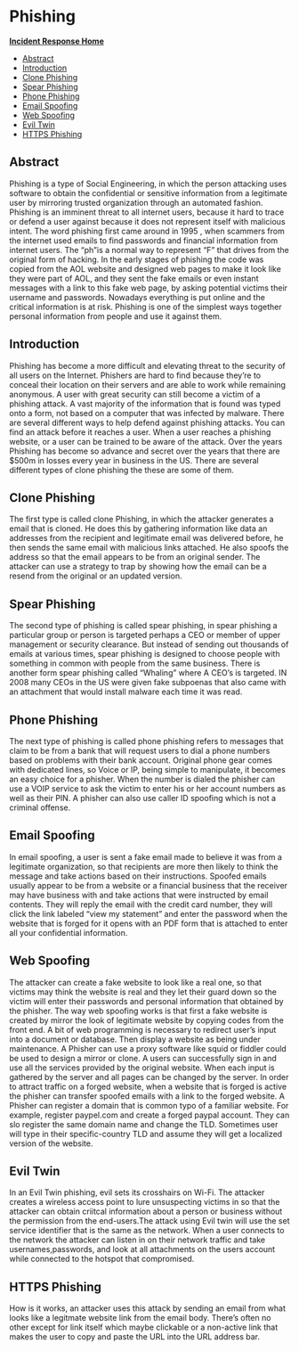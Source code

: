 # Phishing

[**Incident Response Home**](../README.md)
- [Abstract](#Abstract)
- [Introduction](#Introduction)
- [Clone Phishing](#Clone-Phishing)
- [Spear Phishing](#Spear-Phishing)
- [Phone Phishing](#Phone-Phishing)
- [Email Spoofing](#Email-Spoofing)
- [Web Spoofing](#Web-Spoofing)
- [Evil Twin](#Evil-Twin)
- [HTTPS Phishing](#HTTPS-Phishing)

## Abstract

Phishing is a type of Social Engineering, in which the person attacking uses software to obtain the confidential or sensitive information from a legitimate user by mirroring trusted organization through an automated fashion. Phishing is an imminent threat  to all internet users, because it hard to trace or defend a user against because it does not represent itself with malicious intent. The word phishing first came around in 1995 , when scammers from the internet used emails to find passwords and financial information  from internet users. The “ph”is a normal way to represent “F” that drives from the original form of hacking. In the early stages of phishing the code was copied from the AOL website and designed web pages to make it look like they were part of AOL, and they sent the fake emails or even instant messages with a link to this fake web page, by asking potential victims their username and passwords.  Nowadays everything is put online and the critical information is at risk.  Phishing is one of the simplest ways together personal information from people and use it against them. 

## Introduction

Phishing has become a more difficult and elevating threat to the security of all users on the Internet. Phishers are hard to find because they’re to conceal their location on their servers and are able to work while remaining anonymous. A user with great security can still become a victim of a phishing attack.  A vast majority of the information that is found was typed onto a form, not based on a computer that was infected by malware. There are several different ways to help defend against phishing attacks. You can find an attack before it reaches a user. When a user reaches a phishing website, or a user can be trained to be aware of the attack. Over the years Phishing has become so advance and secret over the years that there are $500m in losses every year in business in the US. 
There are several different types of clone phishing the these are some of them.

## Clone Phishing

The first type is called clone Phishing, in which the attacker generates a email that is cloned. He does this by gathering information like data an addresses from the recipient and legitimate email was delivered before, he then sends the same email with malicious links attached. He also spoofs the address so that the email appears to be from an original sender. The attacker can use a strategy to trap by showing how the email can be a resend from the original or an updated version. 

## Spear Phishing

The second type of phishing is called spear phishing, in spear phishing a particular group or person is targeted perhaps a CEO or member of upper management or security clearance. But instead of sending out thousands of emails at various times, spear phishing is designed to choose people with something in common with people from the same business. There is another form spear phishing called “Whaling” where A CEO’s is targeted.  IN 2008 many CEOs in the US were given fake subpoenas that also came with an attachment that would install malware each time it was read.

## Phone Phishing

The next type of phishing is called phone phishing refers to messages that claim to be from a bank that will request users to dial a phone numbers based on problems with their bank account. Original phone gear comes with dedicated lines, so Voice or IP, being simple to manipulate, it becomes an easy choice for a phisher.  When the number is dialed the phisher can use a VOIP service to ask the victim to enter his or her account numbers as well as their PIN.  A phisher can also use caller ID spoofing which is not a criminal offense.

## Email Spoofing

In email spoofing, a user is sent a fake email made to believe it was from a legitimate organization, so that recipients are more then likely to think the message and take actions based on their instructions. Spoofed emails usually appear to be from a website or a financial business that the receiver may have business with and take actions that were instructed by email contents. They will reply the email with the credit card number, they will click the link labeled “view my statement” and enter the password when the website that is forged for it opens with an PDF form that is attached to enter all your confidential information. 

## Web Spoofing  

The attacker can create a fake website to look like a real one, so that victims may think the website is real and they let their guard down so the victim will enter their passwords and personal information that obtained by the phisher.  The way web spoofing works is that first a fake website is created by mirror the look of legitimate website by copying codes from the front end. A bit of web programming is necessary to redirect user’s input into a document or database. Then display a website as being under maintenance. A Phisher can use a proxy software like squid or fiddler could be used to design a mirror or clone. A users can successfully sign in and use all the services provided by the original website. When each input is gathered by the server and all pages can be changed by the server. In order to attract traffic on a forged website, when a website that is forged is active the phisher can transfer spoofed emails with a link to the forged website.  A Phisher can register a domain that is common typo of a familiar website. For example, register paypel.com and create a forged paypal account. They can slo register the same domain   name and change the TLD. Sometimes user will type in their specific-country TLD and assume they will get a localized version of the website. 

## Evil Twin

In an Evil Twin phishing, evil sets its crosshairs on Wi-Fi. The attacker creates a wireless access point to lure unsuspecting victims in so that the attacker can obtain criitcal information about a person  or business without the permission from the end-users.The attack using Evil twin will use the set service identifier that is the same as the  network. When a user connects to the network the attacker can listen in on their network traffic and take usernames,passwords, and look at all attachments on the users account while connected to the hotspot that compromised.

## HTTPS Phishing

How is it works, an attacker uses this attack by sending an email from what looks like a legitmate website link from the email body. There’s often no other except for link itself which maybe clickable or a non-active link that makes the user to copy and paste the URL into the URL address bar.  